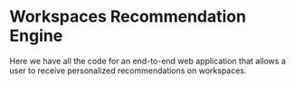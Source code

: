 # Workspaces Recommendation Engine
Here we have all the code for an end-to-end web application that allows a user to receive personalized recommendations on workspaces. 
